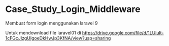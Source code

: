 # Case_Study_Login_Middleware
Membuat form login menggunakan laravel 9

Untuk mendownload file laravel01 di https://drive.google.com/file/d/1LUlult-1cFGcJIzgUIgoeDkHwJp3KfNA/view?usp=sharing
